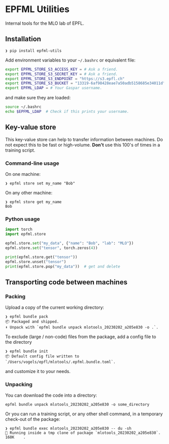 # EPFML Utilities

Internal tools for the MLO lab of EPFL.

## Installation

```shell
❯ pip install epfml-utils
```

Add environment variables to your `~/.bashrc` or equivalent file:

```bash
export EPFML_STORE_S3_ACCESS_KEY = # Ask a friend.
export EPFML_STORE_S3_SECRET_KEY = # Ask a friend.
export EPFML_STORE_S3_ENDPOINT = "https://s3.epfl.ch"
export EPFML_STORE_S3_BUCKET = "13319-6af98428eae7a50adb5158685e34011d"
export EPFML_LDAP = # Your Gaspar username.
```

and make sure they are loaded:
```bash
source ~/.bashrc
echo $EPFML_LDAP  # Check if this prints your username.
```


## Key-value store

This key-value store can help to transfer information between machines.
Do not expect this to be fast or high-volume.
__Don't__ use this 100's of times in a training script.

### Command-line usage

On one machine:
```shell
❯ epfml store set my_name "Bob"
```
On any other machine:
```shell
❯ epfml store get my_name
Bob
```

### Python usage

```python
import torch
import epfml.store

epfml.store.set("my_data", {"name": "Bob", "lab": "MLO"})
epfml.store.set("tensor", torch.zeros(4))
```

```python
print(epfml.store.get("tensor"))
epfml.store.unset("tensor")
print(epfml.store.pop("my_data"))  # get and delete
```


## Transporting code between machines

### Packing

Upload a copy of the current working directory:

```shell
❯ epfml bundle pack
📦 Packaged and shipped.
⬇️ Unpack with `epfml bundle unpack mlotools_20230202_a205e830 -o .`.
```

To exclude (large / non-code) files from the package, add a config file to the directory

```shell
❯ epfml bundle init
📦 Default config file written to `/Users/vogels/epfl/mlotools/.epfml.bundle.toml`.
```

and customize it to your needs.

### Unpacking

You can download the code into a directory:

```shell
epfml bundle unpack mlotools_20230202_a205e830 -o some_directory
```

Or you can run a training script, or any other shell command, in a temporary check-out of the package:

```shell
❯ epfml bundle exec mlotools_20230202_a205e830 -- du -sh
🏃 Running inside a tmp clone of package `mlotools_20230202_a205e830`.
160K    .
```